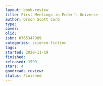 ```yaml
--- 
layout: book-review 
title: First Meetings in Ender's Universe
author: Orson Scott Card 
type: 
cover: 
olid:  
isbn: 0765347989
categories: science-fiction
tags:  
started: 2020-11-19
finished: 
released: 1999
stars: 4
goodreads_review:  
status: Finished
---  
```

